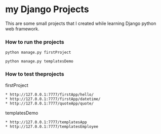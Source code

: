 # my Django Projects

This are some small projects that I created while learning Django python web framework.

### How to run the projects

`python manage.py firstProject`


`python manage.py templatesDemo`


### How to test theprojects

firstProject

	* http://127.0.0.1:7777/firstApp/hello/
	* http://127.0.0.1:7777/firstApp/datetime/
	* http://127.0.0.1:7777/quoteApp/quote/

templatesDemo

	* http://127.0.0.1:7777/templatesApp
	* http://127.0.0.1:7777/templatesEmployee
